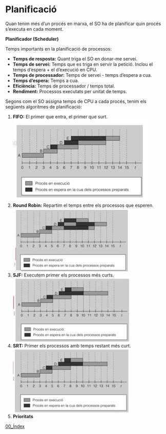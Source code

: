 # Planificació
Quan tenim més d’un procés en marxa, el SO ha de planificar quin procés s’executa en cada moment.

**Planificador (Scheduler)**

Temps importants en la planificació de processos:

- **Temps de resposta:** Quant triga el SO en donar-me servei.
- **Temps de servei:** Temps que es triga en servir la petició. Inclou el temps d’espera + el d’execució en CPU.
- **Temps de processador:** Temps de servei - temps d’espera a cua.
- **Temps d’espera:** Temps a cua.
- **Eficiència:** Temps de processador / temps total.
- **Rendiment:** Processos executats per unitat de temps.

Segons com el SO assigna temps de CPU a cada procés, tenim els següents algoritmes de planificació:

1. **FIFO:** El primer que entra, el primer que surt.
![fifo](fifo.png)
2. **Round Robin:** Repartim el temps entre els processos que esperen.
![round robin](rr.png)
3. **SJF:** Executem primer els processos més curts.
![SJF](sjf.png)
4. **SRT:** Primer els processos amb temps restant més curt.
![SRT](srt.png)
5. **Prioritats**

[00_Índex](00_Index.md)